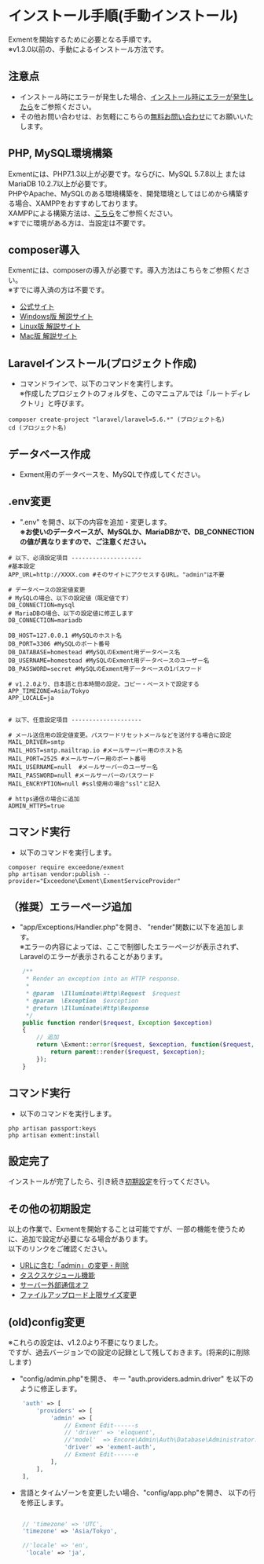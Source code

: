 # インストール手順(手動インストール)
Exmentを開始するために必要となる手順です。  
※v1.3.0以前の、手動によるインストール方法です。  

## 注意点
- インストール時にエラーが発生した場合、[インストール時にエラーが発生したら](/ja/install_error)をご参照ください。
- その他お問い合わせは、お気軽にこちらの[無料お問い合わせ](https://exment.net/inquiry)にてお願いいたします。

## PHP, MySQL環境構築
Exmentには、PHP7.1.3以上が必要です。ならびに、MySQL 5.7.8以上 または MariaDB 10.2.7以上が必要です。  
PHPやApache、MySQLのある環境構築を、開発環境としてはじめから構築する場合、XAMPPをおすすめしております。  
XAMPPによる構築方法は、[こちら](/ja/install_xampp)をご参照ください。  
※すでに環境がある方は、当設定は不要です。

## composer導入
Exmentには、composerの導入が必要です。導入方法はこちらをご参照ください。  
※すでに導入済の方は不要です。  
- [公式サイト](https://getcomposer.org/download/)
- [Windows版 解説サイト](https://weblabo.oscasierra.net/php-composer-windows-install/)
- [Linux版 解説サイト](https://weblabo.oscasierra.net/php-composer-centos-install/)
- [Mac版 解説サイト](https://weblabo.oscasierra.net/php-composer-macos-homebrew-install/)

## Laravelインストール(プロジェクト作成)
- コマンドラインで、以下のコマンドを実行します。  
※作成したプロジェクトのフォルダを、このマニュアルでは「ルートディレクトリ」と呼びます。

~~~
composer create-project "laravel/laravel=5.6.*" (プロジェクト名)
cd (プロジェクト名)
~~~

## データベース作成
- Exment用のデータベースを、MySQLで作成してください。


## .env変更

- ".env" を開き、以下の内容を追加・変更します。  
**※お使いのデータベースが、MySQLか、MariaDBかで、DB_CONNECTIONの値が異なりますので、ご注意ください。**

~~~
# 以下、必須設定項目 --------------------
#基本設定
APP_URL=http://XXXX.com #そのサイトにアクセスするURL。"admin"は不要

# データベースの設定値変更
# MySQLの場合、以下の設定値（既定値です）
DB_CONNECTION=mysql
# MariaDBの場合、以下の設定値に修正します
DB_CONNECTION=mariadb

DB_HOST=127.0.0.1 #MySQLのホスト名
DB_PORT=3306 #MySQLのポート番号
DB_DATABASE=homestead #MySQLのExment用データベース名
DB_USERNAME=homestead #MySQLのExment用データベースのユーザー名
DB_PASSWORD=secret #MySQLのExment用データベースの1パスワード

# v1.2.0より、日本語と日本時間の設定。コピー・ペーストで設定する
APP_TIMEZONE=Asia/Tokyo
APP_LOCALE=ja


# 以下、任意設定項目 --------------------

# メール送信用の設定値変更。パスワードリセットメールなどを送付する場合に設定
MAIL_DRIVER=smtp
MAIL_HOST=smtp.mailtrap.io #メールサーバー用のホスト名
MAIL_PORT=2525 #メールサーバー用のポート番号
MAIL_USERNAME=null  #メールサーバーのユーザー名
MAIL_PASSWORD=null #メールサーバーのパスワード
MAIL_ENCRYPTION=null #ssl使用の場合"ssl"と記入

# https通信の場合に追加
ADMIN_HTTPS=true

~~~

## コマンド実行
- 以下のコマンドを実行します。

~~~
composer require exceedone/exment
php artisan vendor:publish --provider="Exceedone\Exment\ExmentServiceProvider"
~~~

## （推奨）エラーページ追加

- "app/Exceptions/Handler.php"を開き、 "render"関数に以下を追加します。  
※エラーの内容によっては、ここで制御したエラーページが表示されず、Laravelのエラーが表示されることがあります。

~~~ php
    /**
     * Render an exception into an HTTP response.
     *
     * @param  \Illuminate\Http\Request  $request
     * @param  \Exception  $exception
     * @return \Illuminate\Http\Response
     */
    public function render($request, Exception $exception)
    {
        // 追加
        return \Exment::error($request, $exception, function($request, $exception){
            return parent::render($request, $exception);
        });
    }
~~~


## コマンド実行
- 以下のコマンドを実行します。

~~~
php artisan passport:keys
php artisan exment:install
~~~

## 設定完了
インストールが完了したら、引き続き[初期設定](/ja/first_setting.md)を行ってください。  

## その他の初期設定
以上の作業で、Exmentを開始することは可能ですが、一部の機能を使うために、追加で設定が必要になる場合があります。  
以下のリンクをご確認ください。  
- [URLに含む「admin」の変更・削除](/ja/quickstart_more.md#URLに含む「admin」の変更・削除)
- [タスクスケジュール機能](/ja/quickstart_more.md#タスクスケジュール機能)
- [サーバー外部通信オフ](/ja/quickstart_more.md#サーバー外部通信オフ)
- [ファイルアップロード上限サイズ変更](/ja/quickstart_more.md#ファイルアップロード上限サイズ変更)


## (old)config変更
※これらの設定は、v1.2.0より不要になりました。  
ですが、過去バージョンでの設定の記録として残しておきます。(将来的に削除します)

- "config/admin.php"を開き、 キー "auth.providers.admin.driver" を以下のように修正します。  

~~~ php
    'auth' => [
        'providers' => [
            'admin' => [
                // Exment Edit------s
                // 'driver' => 'eloquent',
                //'model'  => Encore\Admin\Auth\Database\Administrator::class,
                'driver' => 'exment-auth',
                // Exment Edit------e
            ],
        ],  
    ],
~~~

- 言語とタイムゾーンを変更したい場合、"config/app.php"を開き、 以下の行を修正します。

~~~ php

    // 'timezone' => 'UTC',
    'timezone' => 'Asia/Tokyo',

    //'locale' => 'en',
     'locale' => 'ja',

~~~
